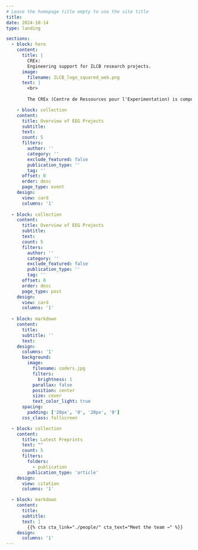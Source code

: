 ```yaml
---
# Leave the homepage title empty to use the site title
title:
date: 2024-10-14
type: landing

sections:
  - block: hero
    content:
      title: |
        CREx:
        Engineering support for ILCB research projects.
      image:
        filename: ILCB_logo_squared_web.png
      text: |
        <br>
        
        The CREx (Centre de Ressources pour l'Experimentation) is composed of a team of engineers specialized in data analysis and scientific computing. Within the perimeter they apply this expertise to support studies on language and communication. The acquisition, processing and analysis of neurophysiological, neuroimaging and behavioural data (fMRI, EEG, MEG and eye-tracking) forms the core of their work. 

    - block: collection
    content:
      title: Overview of EEG Projects
      subtitle:
      text:
      count: 5
      filters:
        author: ''
        category: ''
        exclude_featured: false
        publication_type: ''
        tag: ''
      offset: 0
      order: desc
      page_type: event
    design:
      view: card
      columns: '1'
  
  - block: collection
    content:
      title: Overview of EEG Projects
      subtitle:
      text:
      count: 5
      filters:
        author: ''
        category: ''
        exclude_featured: false
        publication_type: ''
        tag: ''
      offset: 0
      order: desc
      page_type: post
    design:
      view: card
      columns: '1'
  
  - block: markdown
    content:
      title:
      subtitle: ''
      text:
    design:
      columns: '1'
      background:
        image: 
          filename: coders.jpg
          filters:
            brightness: 1
          parallax: false
          position: center
          size: cover
          text_color_light: true
      spacing:
        padding: ['20px', '0', '20px', '0']
      css_class: fullscreen

  - block: collection
    content:
      title: Latest Preprints
      text: ""
      count: 5
      filters:
        folders:
          - publication
        publication_type: 'article'
    design:
      view: citation
      columns: '1'

  - block: markdown
    content:
      title:
      subtitle:
      text: |
        {{% cta cta_link="./people/" cta_text="Meet the team →" %}}
    design:
      columns: '1'
---
```

